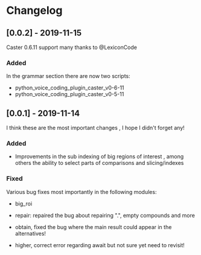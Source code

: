# Changelog

## [0.0.2] - 2019-11-15

Caster 0.6.11 support many thanks to @LexiconCode

### Added

In the grammar section there are now two scripts:

- python_voice_coding_plugin_caster_v0-6-11
- python_voice_coding_plugin_caster_v0-5-11

## [0.0.1] - 2019-11-14

I think these are the most important changes , I hope I didn't forget  any!

### Added

* Improvements in the sub indexing of big  regions of interest , among others the ability to select parts of comparisons and slicing/indexes

### Fixed

Various bug fixes most importantly in the following modules:

* big_roi

* repair: repaired the bug about repairing ".", empty compounds and more

* obtain, fixed the bug where the main result could appear in the alternatives!

* higher, correct error regarding await but not sure yet need to revisit!

